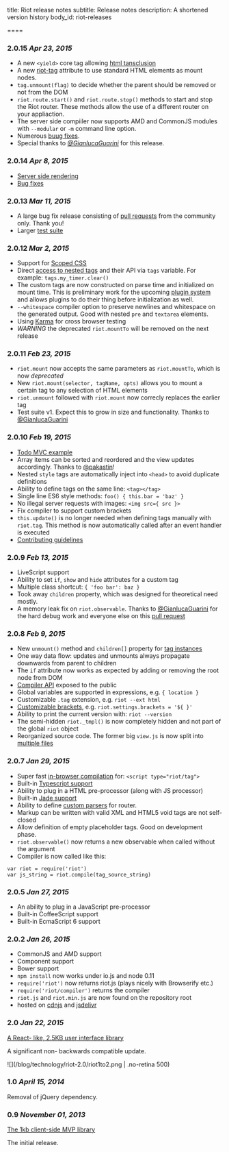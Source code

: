 
title: Riot release notes
subtitle: Release notes
description: A shortened version history
body_id: riot-releases

====

### 2.0.15 *Apr 23, 2015*

- A new `<yield>` core tag allowing [html tansclusion](/riotjs/guide/#html-transclusion)
- A new [riot-tag](/riotjs/guide/#riot-tag) attribute to use standard HTML elements as mount nodes.
- `tag.unmount(flag)` to decide whether the parent should be removed or not from the DOM
- `riot.route.start()` and `riot.route.stop()` methods to start and stop the Riot router. These methods allow the use of a different router on your appliaction.
- The server side compiiler now supports AMD and CommonJS modules with `--modular` or `-m` command line option.
- Numerous [buug fixes](https://github.com/muut/riotjs/issues/584).
- Special thanks to *[@GianlucaGuarini](https://github.com/GianlucaGuarini)* for this release.


### 2.0.14 *Apr 8, 2015*

- [Server side rendering](/riotjs/guide/#server-side)
- [Bug fixes](https://github.com/muut/riotjs/compare/v2.0.13...v2.0.14)

### 2.0.13 *Mar 11, 2015*

- A large bug fix release consisting of [pull requests](https://github.com/muut/riotjs/compare/v2.0.12...v2.0.13) from the community only. Thank you!
- Larger [test suite](https://github.com/muut/riotjs/tree/master/test)

### 2.0.12 *Mar 2, 2015*

- Support for [Scoped CSS](/riotjs/guide/#scoped-css)
- Direct [access to nested tags](/riotjs/api/#nested-tags) and their API via `tags` variable. For example: `tags.my_timer.clear()`
- The custom tags are now constructed on parse time and initialized on mount time. This is preliminary work for the upcoming [plugin system](https://github.com/muut/riotjs/issues/416) and allows plugins to do their thing before initialization as well.
- `--whitespace` compiler option to preserve newlines and whitespace on the generated output. Good with nested `pre` and `textarea` elements.
- Using [Karma](http://karma-runner.github.io/0.12/index.html) for cross browser testing
- *WARNING* the deprecated `riot.mountTo` will be removed on the next release


### 2.0.11 *Feb 23, 2015*

- `riot.mount` now accepts the same parameters as `riot.mountTo`, which is now *deprecated*
- New `riot.mount(selector, tagName, opts)` allows you to mount a certain tag to any selection of HTML elements
- `riot.unmount` followed with `riot.mount` now correcly replaces the earlier tag
- Test suite v1. Expect this to grow in size and functionality. Thanks to [@GianlucaGuarini](https://github.com/GianlucaGuarini)


### 2.0.10 *Feb 19, 2015*

- [Todo MVC example](https://github.com/txchen/feplay/tree/gh-pages/riot_todo)
- Array items can be sorted and reordered and the view updates accordingly. Thanks to [@pakastin](https://github.com/pakastin)!
- Nested `style` tags are automatically inject into `<head>` to avoid duplicate definitions
- Ability to define tags on the same line: `<tag></tag>`
- Single line ES6 style methods: `foo() { this.bar = 'baz' }`
- No illegal server requests with images: `<img src={ src }>`
- Fix compiler to support custom brackets
- `this.update()` is no longer needed when defining tags manually with `riot.tag`. This method is now automatically called after an event handler is executed
- [Contributing guidelines](https://github.com/muut/riotjs/blob/master/CONTRIBUTING.md)


### 2.0.9 *Feb 13, 2015*

- LiveScript support
- Ability to set `if`, `show` and `hide` attributes for a custom tag
- Multiple class shortcut: `{ 'foo bar': baz }`
- Took away `children` property, which was designed for theoretical need mostly.
- A memory leak fix on `riot.observable`. Thanks to [@GianlucaGuarini](https://github.com/GianlucaGuarini) for the hard debug work and everyone else on this [pull request](https://github.com/muut/riotjs/issues/248)


### 2.0.8 *Feb 9, 2015*

- New `unmount()` method and `children[]` property for [tag instances](/riotjs/api/#tag-instance)
- One way data flow: updates and unmounts always propagate downwards from parent to children
- The `if` attribute now works as expected by adding or removing the root node from DOM
- [Compiler API](/riotjs/api/#compiler) exposed to the public
- Global variables are supported in expressions, e.g. `{ location }`
- Customizable `.tag` extension, e.g. `riot --ext html`
- [Customizable brackets](/riotjs/api/#brackets), e.g. `riot.settings.brackets = '${ }'`
- Ability to print the current version with: `riot --version`
- The semi-hidden `riot._tmpl()` is now completely hidden and not part of the global `riot` object
- Reorganized source code. The former big `view.js` is now split into [multiple files](https://github.com/muut/riotjs/tree/master/lib/tag)


### 2.0.7 *Jan 29, 2015*

- Super fast [in-browser compilation](compile.html) for: `<script type="riot/tag">`
- Built-in [Typescript support](compiler.html#typescript)
- Ability to plug in a HTML pre-processor (along with JS processor)
- Built-in [Jade support](compiler.html#jade)
- Ability to define [custom parsers](api/#route-parser) for router.
- Markup can be written with valid XML and HTML5 void tags are not self-closed
- Allow definition of empty placeholder tags. Good on development phase.
- `riot.observable()` now returns a new observable when called without the argument
- Compiler is now called like this:


```
var riot = require('riot')
var js_string = riot.compile(tag_source_string)
```


### 2.0.5 *Jan 27, 2015*

- An ability to plug in a JavaScript pre-processor
- Built-in CoffeeScript support
- Built-in EcmaScript 6 support


### 2.0.2 *Jan 26, 2015*

- CommonJS and AMD support
- Component support
- Bower support
- `npm install` now works under io.js and node 0.11
- `require('riot')` now returns riot.js (plays nicely with Browserify etc.)
- `require('riot/compiler')` returns the compiler
- `riot.js` and `riot.min.js` are now found on the repository root
- hosted on [cdnjs](https://cdnjs.com/libraries/riot) and [jsdelivr](http://www.jsdelivr.com/#!riot)


### 2.0 *Jan 22, 2015*

[A React- like, 2.5KB user interface library](/blog/technology/riot-2.0/)

A significant non- backwards compatible update.

![](/blog/technology/riot-2.0/riot1to2.png | .no-retina 500)


### 1.0 *April 15, 2014*

Removal of jQuery dependency.


### 0.9 *November 01, 2013*

[The 1kb client-side MVP library](/blog/technology/riotjs-the-1kb-mvp-framework.html)

The initial release.
